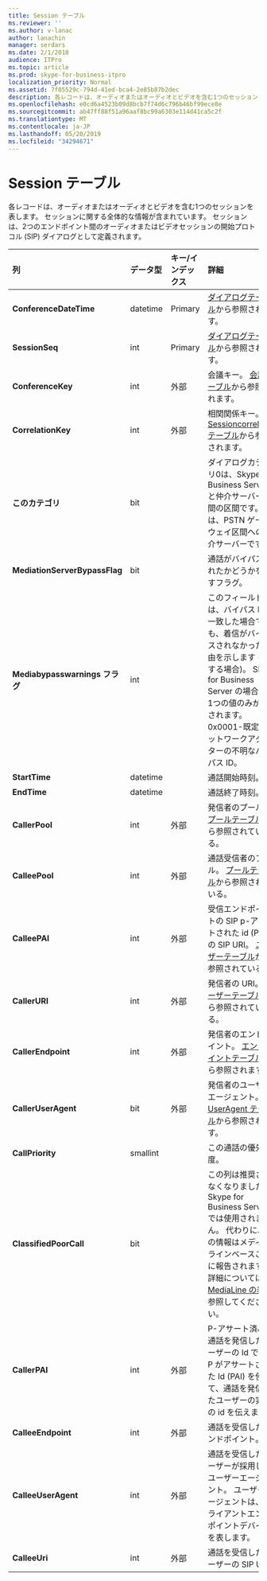```yaml
---
title: Session テーブル
ms.reviewer: ''
ms.author: v-lanac
author: lanachin
manager: serdars
ms.date: 2/1/2018
audience: ITPro
ms.topic: article
ms.prod: skype-for-business-itpro
localization_priority: Normal
ms.assetid: 7f05529c-794d-41ed-bca4-2e85b87b2dec
description: 各レコードは、オーディオまたはオーディオとビデオを含む1つのセッションを表します。 セッションに関する全体的な情報が含まれています。 セッションは、2つのエンドポイント間のオーディオまたはビデオセッションの開始プロトコル (SIP) ダイアログとして定義されます。
ms.openlocfilehash: e0cd6a4523b09d8bcb7f74d6c796b46bf99ece8e
ms.sourcegitcommit: ab47ff88f51a96aaf8bc99a6303e114d41ca5c2f
ms.translationtype: MT
ms.contentlocale: ja-JP
ms.lasthandoff: 05/20/2019
ms.locfileid: "34294671"
---
```

# <a name="session-table"></a>Session テーブル
 
各レコードは、オーディオまたはオーディオとビデオを含む1つのセッションを表します。 セッションに関する全体的な情報が含まれています。 セッションは、2つのエンドポイント間のオーディオまたはビデオセッションの開始プロトコル (SIP) ダイアログとして定義されます。
  
|**列**|**データ型**|**キー/インデックス**|**詳細**|
|:-----|:-----|:-----|:-----|
|**ConferenceDateTime** <br/> |datetime  <br/> |Primary  <br/> |[ダイアログテーブル](dialog.md)から参照されます。  <br/> |
|**SessionSeq** <br/> |int  <br/> |Primary  <br/> |[ダイアログテーブル](dialog.md)から参照されます。  <br/> |
|**ConferenceKey** <br/> |int  <br/> |外部  <br/> |会議キー。 [会議テーブル](conference.md)から参照されます。  <br/> |
|**CorrelationKey** <br/> |int  <br/> |外部  <br/> |相関関係キー。 [Sessioncorrelation テーブル](sessioncorrelation.md)から参照されます。  <br/> |
|**このカテゴリ** <br/> |bit  <br/> | <br/> |ダイアログカテゴリ0は、Skype for Business Server と仲介サーバーの間の区間です。1は、PSTN ゲートウェイ区間への仲介サーバーです。  <br/> |
|**MediationServerBypassFlag** <br/> |bit  <br/> ||通話がバイパスされたかどうかを示すフラグ。  <br/> |
|**Mediabypasswarnings フラグ** <br/> |int  <br/> ||このフィールドは、バイパス Id が一致した場合でも、着信がバイパスされなかった理由を示します (存在する場合)。 Skype for Business Server の場合は、1つの値のみが定義されます。  <br/> 0x0001-既定のネットワークアダプターの不明なバイパス ID。  <br/> |
|**StartTime** <br/> |datetime  <br/> | <br/> |通話開始時刻。  <br/> |
|**EndTime** <br/> |datetime  <br/> | <br/> |通話終了時刻。  <br/> |
|**CallerPool** <br/> |int  <br/> |外部  <br/> |発信者のプール。 [プールテーブル](pool.md)から参照されている。  <br/> |
|**CalleePool** <br/> |int  <br/> |外部  <br/> |通話受信者のプール。 [プールテーブル](pool.md)から参照されている。  <br/> |
|**CalleePAI** <br/> |int  <br/> |外部  <br/> |受信エンドポイントの SIP p-アサートされた id (PAI) の SIP URI。 [ユーザーテーブル](user-0.md)から参照されている。  <br/> |
|**CallerURI** <br/> |int  <br/> |外部  <br/> |発信者の URI。 [ユーザーテーブル](user-0.md)から参照されている。  <br/> |
|**CallerEndpoint** <br/> |int  <br/> |外部  <br/> |発信者のエンドポイント。 [エンドポイントテーブル](endpoint.md)から参照されます。  <br/> |
|**CallerUserAgent** <br/> |bit  <br/> |外部  <br/> |発信者のユーザーエージェント。 [UserAgent テーブル](useragent.md)から参照されます。  <br/> |
|**CallPriority** <br/> |smallint  <br/> ||この通話の優先度。  <br/> |
|**ClassifiedPoorCall** <br/> |bit  <br/> ||この列は推奨されなくなりました。 Skype for Business Server では使用されません。 代わりに、この情報はメディアラインベースごとに報告されます。 詳細については、 [MediaLine の表](medialine-0.md)を参照してください。 <br/> |
|**CallerPAI** <br/> |int  <br/> |外部  <br/> |P-アサート済み-通話を発信したユーザーの Id です。 P がアサートされた Id (PAI) を使って、通話を発信したユーザーの実際の id を伝えます。  <br/> |
|**CalleeEndpoint** <br/> |int  <br/> |外部  <br/> |通話を受信したエンドポイント。  <br/> |
|**CalleeUserAgent** <br/> |int  <br/> |外部  <br/> |通話を受信したユーザーが採用したユーザーエージェント。 ユーザーエージェントは、クライアントエンドポイントデバイスを表します。  <br/> |
|**CalleeUri** <br/> |int  <br/> |外部  <br/> |通話を受信したユーザーの SIP URI。  <br/> |
   

